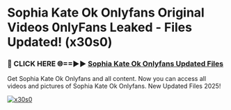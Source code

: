 # Sophia Kate Ok Onlyfans Original Videos 0nlyFans Leaked - Files Updated! (x30s0)

<h3>🔴 CLICK HERE 🌐==►► <a href="https://tinyurl.com/2jnfzry5" rel="nofollow">Sophia Kate Ok Onlyfans Updated Files</a></h3>

Get Sophia Kate Ok Onlyfans and all content. Now you can access all videos and pictures of Sophia Kate Ok Onlyfans. New Updated Files 2025!

[![x30s0](https://i.imgur.com/GyGTBgg.gif)](https://tinyurl.com/2jnfzry5)
